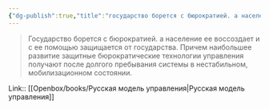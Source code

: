 ```yaml
---
{"dg-publish":true,"title":"государство борется с бюрократией. а население ее воссоздает","tags":["quotes"],"date":"2023-12-19T20:41:55+03:00","modified_at":"2024-01-24T10:28:35+03:00","aliases":"государство борется с бюрократией. а население ее воссоздает","dg-path":"/quotes/202312192041.md","permalink":"/quotes/202312192041/","dgPassFrontmatter":true}
---
```



> Государство борется с бюрократией. а население ее воссоздает и с ее помощью защищается от государства. Причем наибольшее развитие защитные бюрократические технологии управления получают после долгого пребывания системы в нестабильном, мобилизационном состоянии.

Link:: [[Openbox/books/Русская модель управления\|Русская модель управления]]
